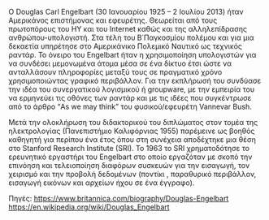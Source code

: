 Ο Douglas Carl Engelbart (30 Ιανουαρίου 1925 – 2 Ιουλίου 2013) ήταν Αμερικάνος επιστήμονας και εφευρέτης. Θεωρείται από τους πρωτοπόρους του ΗΥ και του Internet καθώς και της αλληλεπίδρασης ανθρώπου-υπολογιστή. Στα τέλη του Β΄Παγκοσμίου πολέμου και για μια δεκαετία υπηρέτησε στο Αμερικάνικο Πολεμικό Ναυτικό ως τεχνικός ραντάρ. Το όνειρο του Engelbart ήταν η χρησιμοποίηση υπολογιστών για να συνδέσει μεμονωμένα άτομα μέσα σε ένα δίκτυο έτσι ώστε να ανταλλάσουν πληροφορίες μεταξύ τους σε πραγματικό χρόνο χρησιμοποιώντας γραφικό περιβάλλον. Για την εκπλήρωσή του συνδύασε την ιδέα του συνεργατικού λογισμικού ή groupware, με την εμπειρία του να ερμηνεύει τις οθόνες των ραντάρ και με τις ιδέες που συγκέντρωσε από το άρθρο “As we may think” του φυσικού/εφευρέτη Vannevar Bush.

Μετά την ολοκλήρωση του διδακτορικού του διπλώματος στον τομέα της ηλεκτρολογίας (Πανεπιστήμιο Καλιφόρνιας 1955) παρέμεινε ως βοηθός καθηγητή για περίπου ένα έτος όπου στη συνέχεια αποδέχτηκε μια θέση στο Stanford Research Institute (SRI). Το 1963 το SRI χρηματοδότησε το ερευνητικό εργαστήρι του Engelbart στο οποίο εργαζόταν με σκοπό την επινόηση και τελειοποίηση διαφόρων συσκευών για την εισαγωγή, τον χειρισμό και την προβολή δεδομένων (ποντίκι , παραθυρικό περιβάλλον, εισαγωγή εικόνων και αρχείων ήχου σε ένα έγγραφο).

Πηγές: https://www.britannica.com/biography/Douglas-Engelbart https://en.wikipedia.org/wiki/Douglas_Engelbart
